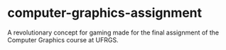 # computer-graphics-assignment
A revolutionary concept for gaming made for the final assignment of the Computer Graphics course at UFRGS.
